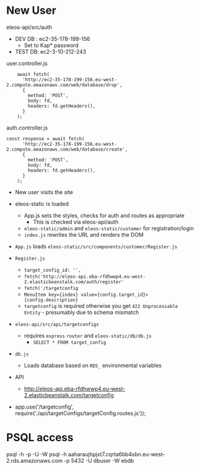 
# New User

eleos-api/src/auth

* DEV DB : ec2-35-178-199-156
  - Set to Kap* password
* TEST DB: ec2-3-10-212-243


user.controller.js
```
    await fetch(
      'http://ec2-35-178-199-156.eu-west-2.compute.amazonaws.com/web/database/drop',
      {
        method: 'POST',
        body: fd,
        headers: fd.getHeaders(),
      }
    );
```

auth.controller.js
```
const response = await fetch(
      'http://ec2-35-178-199-156.eu-west-2.compute.amazonaws.com/web/database/create',
      {
        method: 'POST',
        body: fd,
        headers: fd.getHeaders(),
      }
    );
```

- New user visits the site
- eleos-static is loaded
  - App.js sets the styles, checks for auth and routes as appropriate
    - This is checked via eleos-api/auth
  - `eleos-static/admin` and `eleos-static/customer` for registration/login
  - `index.js` rewrites the URL and renders the DOM

- `App.js` loads `eleos-static/src/components/customer/Register.js`

- `Register.js`
  - `target_config_id: '',`
  - `fetch('http://eleos-api.eba-rfdhwwp4.eu-west-2.elasticbeanstalk.com/auth/register'`
  - `fetch('/targetconfig`
  - `MenuItem key={index} value={config.target_id}> {config.description}`
  - `targetconfig` is required otherwise you get `422 Unprocessable Entity` - presumably due to schema mismatch

- `eleos-api/src/api/targetconfigs`
  - requires `express` `router` and `eleos-static/db/db.js`
    - `SELECT * FROM target_config`
  
- `db.js`
  - Loads database based on `RDS_` environmental variables

- API
  - http://eleos-api.eba-rfdhwwp4.eu-west-2.elasticbeanstalk.com/targetconfig
- app.use('/targetconfig', require('./api/targetConfigs/targetConfig.routes.js'));




# PSQL access
psql -h <host> -p <port> -U <username> -W <password> <database>
psql -h aaharaujhpjxt7.cqrta6bb4sbn.eu-west-2.rds.amazonaws.com -p 5432 -U dbuser -W <password> ebdb